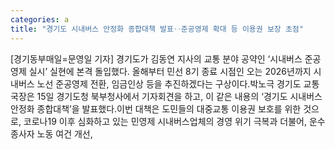 ```yaml
---
categories: a
title: "경기도 시내버스 안정화 종합대책 발표‥준공영제 확대 등 이용권 보장 초점"
---
```

[경기동부매일=문영일 기자] 경기도가 김동연 지사의 교통 분야 공약인 ‘시내버스 준공영제 실시’ 실현에 본격 돌입했다. 올해부터 민선 8기 종료 시점인 오는 2026년까지 시내버스 노선 준공영제 전환, 임금인상 등을 추진하겠다는 구상이다.박노극 경기도 교통국장은 15일 경기도청 북부청사에서 기자회견을 하고, 이 같은 내용의 ‘경기도 시내버스 안정화 종합대책’을 발표했다.이번 대책은 도민들의 대중교통 이용권 보호를 위한 것으로, 코로나19 이후 심화하고 있는 민영제 시내버스업체의 경영 위기 극복과 더불어, 운수종사자 노동 여건 개선,